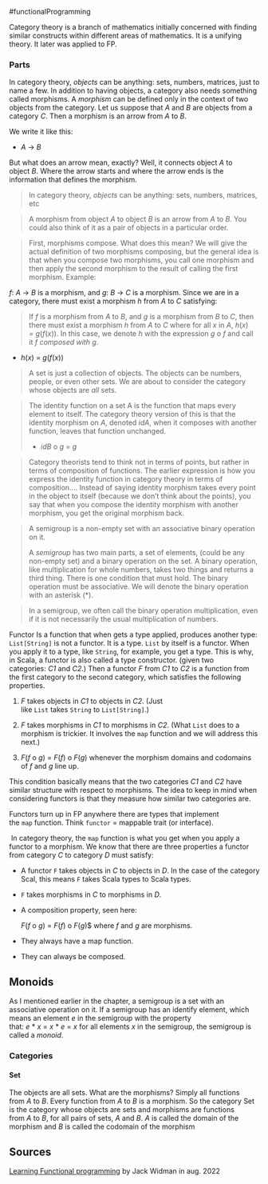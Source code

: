 #functionalProgramming 

Category theory is a branch of mathematics initially concerned with finding similar constructs within different areas of mathematics. It is a unifying theory. It later was applied to FP.


### Parts


In category theory, _objects_ can be anything: sets, numbers, matrices, just to name a few. In addition to having objects, a category also needs something called morphisms. A _morphism_ can be defined only in the context of two objects from the category. Let us suppose that _A_ and _B_ are objects from a category _C_. Then a morphism is an arrow from _A_ to _B_.

We write it like this:

-   _A_ → _B_
    

But what does an arrow mean, exactly? Well, it connects object _A_ to object _B_. Where the arrow starts and where the arrow ends is the information that defines the morphism.



> In category theory, _objects_ can be anything: sets, numbers, matrices, etc


> A morphism from object _A_ to object _B_ is an arrow from _A_ to _B_. You could also think of it as a pair of objects in a particular order.

> First, morphisms compose. What does this mean? We will give the actual definition of two morphisms composing, but the general idea is that when you compose two morphisms, you call one morphism and then apply the second morphism to the result of calling the first morphism. Example:
> 
_f_: _A_ → _B_ is a morphism, and _g_: _B_ → _C_ is a morphism. Since we are in a category, there must exist a morphism _h_ from _A_ to _C_ satisfying:
> If _f_ is a morphism from _A_ to _B_, and _g_ is a morphism from _B_ to _C_, then there must exist a morphism _h_ from _A_ to _C_ where for all _x_ in _A_, _h_(_x_) = _g_(_f_(_x_)). In this case, we denote _h_ with the expression _g_ o _f_ and call it _f composed with g_.

-   _h_(_x_) = _g_(_f_(_x_))


> A set is just a collection of objects. The objects can be numbers, people, or even other sets. We are about to consider the category whose objects are _all_ sets.


> The identity function on a set A is the function that maps every element to itself. The category theory version of this is that the identity morphism on _A_, denoted _idA_, when it composes with another function, leaves that function unchanged.
> -   _idB_ o _g_ = _g_


> Category theorists tend to think not in terms of points, but rather in terms of composition of functions. The earlier expression is how you express the identity function in category theory in terms of composition.... Instead of saying identity morphism takes every point in the object to itself (because we don’t think about the points), you say that when you compose the identity morphism with another morphism, you get the original morphism back.


> A semigroup is a non-empty set with an associative binary operation on it.
> 
> A _semigroup_ has two main parts, a set of elements, (could be any non-empty set) and a binary operation on the set. A binary operation, like multiplication for whole numbers, takes two things and returns a third thing. There is one condition that must hold. The binary operation must be associative. We will denote the binary operation with an asterisk (*).

> In a semigroup, we often call the binary operation multiplication, even if it is not necessarily the usual multiplication of numbers.


Functor
Is a function that when gets a type applied, produces another type:
`List[String]` is not a functor. It is a type. `List` by itself is a functor. When you apply it to a type, like `String`, for example, you get a type. This is why, in Scala, a functor is also called a type constructor.
(given two categories: _C1_ and _C2_.)
Then a functor _F_ from _C1_ to _C2_ is a function from the first category to the second category, which satisfies the following properties.

1.  _F_ takes objects in _C1_ to objects in _C2_. (Just like `List` takes `String` to `List[String]`.)
    
2.  _F_ takes morphisms in _C1_ to morphisms in _C2_. (What `List` does to a morphism is trickier. It involves the `map` function and we will address this next.)
    
3.  _F_(_f_ o _g_) = _F_(_f_) o _F_(_g_) whenever the morphism domains and codomains of _f_ and _g_ line up.


This condition basically means that the two categories _C1_ and _C2_ have similar structure with respect to morphisms. The idea to keep in mind when considering functors is that they measure how similar two categories are.

Functors turn up in FP anywhere there are types that implement the `map` function. Think `functor` = mappable trait (or interface).


 In category theory, the `map` function is what you get when you apply a functor to a morphism.
We know that there are three properties a functor from category _C_ to category _D_ must satisfy:

-   A functor `F` takes objects in _C_ to objects in _D_. In the case of the category Scal, this means `F` takes Scala types to Scala types.
    
-   `F` takes morphisms in _C_ to morphisms in _D_.
    
-   A composition property, seen here:
    
    _F_(_f_ o _g_) = _F_(_f_) o _F_(_g_)$ where _f_ and _g_ are morphisms.

-   They always have a map function.
    
-   They can always be composed.


## Monoids

As I mentioned earlier in the chapter, a semigroup is a set with an associative operation on it. If a semigroup has an identify element, which means an element _e_ in the semigroup with the property that: _e_ * _x_ = _x_ * _e_ = _x_ for all elements _x_ in the semigroup, the semigroup is called a _monoid_.


### Categories

#### Set
The objects are all sets. What are the morphisms? Simply all functions from _A_ to _B_. Every function from _A_ to _B_ is a morphism. So the category Set is the category whose objects are sets and morphisms are functions from _A_ to _B_, for all pairs of sets, _A_ and _B_. _A_ is called the domain of the morphism and _B_ is called the codomain of the morphism

## Sources
[Learning Functional programming](https://learning.oreilly.com/library/view/learning-functional-programming/9781098111748/ch03.html) by Jack Widman in aug. 2022
